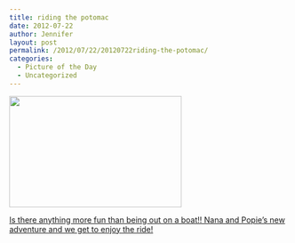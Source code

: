 ```yaml
---
title: riding the potomac
date: 2012-07-22
author: Jennifer
layout: post
permalink: /2012/07/22/20120722riding-the-potomac/
categories:
  - Picture of the Day
  - Uncategorized
---
```

[<img title="IMG_1472" height="200" alt="" width="310" class="alignnone size-thumbnail wp-image-1643" src="http://static.squarespace.com/static/50db6bb3e4b015296cd43789/50dfa5b1e4b0dc6320e0b5ea/50dfa5b3e4b0dc6320e0b90f/1342997913000/?format=original" />](http://www.flickr.com/photos/jenniferandJennifers_photos/sets/72157630712018682/)

[Is there anything more fun than being out on a boat!! Nana and Popie&#8217;s new adventure and we get to enjoy the ride!](http://www.flickr.com/photos/jenniferandJennifers_photos/sets/72157630712018682/)
